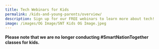 ```yaml
---
title: Tech Webinars for Kids
permalink: /kids-and-young-parents/overview/
description: Sign up for our FREE webinars to learn more about tech!
image: /images/OG Image/SNT Kids OG Image.jpeg
---
```

**Please note that we are no longer conducting #SmartNationTogether classes for kids.**
